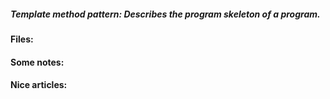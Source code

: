 ##### Template method pattern: Describes the program skeleton of a program.

#### Files:
#### Some notes:
#### Nice articles: